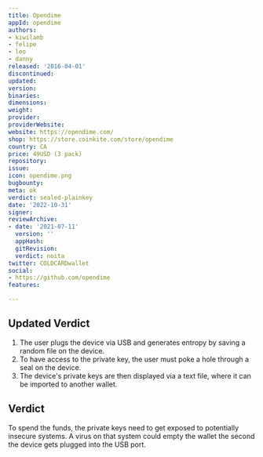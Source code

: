 ```yaml
---
title: Opendime
appId: opendime
authors:
- kiwilamb
- felipe
- leo
- danny
released: '2016-04-01'
discontinued: 
updated: 
version: 
binaries: 
dimensions: 
weight: 
provider: 
providerWebsite: 
website: https://opendime.com/
shop: https://store.coinkite.com/store/opendime
country: CA
price: 49USD (3 pack)
repository: 
issue: 
icon: opendime.png
bugbounty: 
meta: ok
verdict: sealed-plainkey
date: '2022-10-31'
signer: 
reviewArchive:
- date: '2021-07-11'
  version: ''
  appHash: 
  gitRevision: 
  verdict: noita
twitter: COLDCARDwallet
social:
- https://github.com/opendime
features: 

---
```


## Updated Verdict 

1. The user plugs the device via USB and generates entropy by saving a random file on the device.
2. To have access to the private key, the user must poke a hole through a seal on the device.
3. The device's private keys are then displayed via a text file, where it can be imported to another wallet.

## Verdict

To spend the funds, the private keys need to get exposed to potentially insecure
systems. A virus on that system could empty the wallet the second the device
gets plugged into the USB port.
